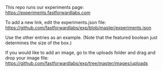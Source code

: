 This repo runs our experiments page: https://experiments.fastforwardlabs.com 

To add a new link, edit the experiments.json file: https://github.com/fastforwardlabs/exp/blob/master/experiments.json

Use the other entries as an example. (Note that the featured boolean just determines the size of the box.)

If you would like to add an image, go to the uploads folder and drag and drop your image file: https://github.com/fastforwardlabs/exp/tree/master/images/uploads
